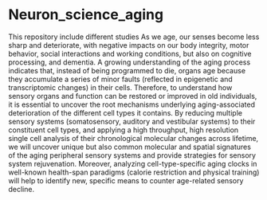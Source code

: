 # Neuron_science_aging

This repository include different studies
As we age, our senses become less sharp and deteriorate, with negative impacts on our body integrity, motor behavior, social interactions and working conditions, but also on cognitive processing, and dementia. A growing understanding of the aging process indicates that, instead of being programmed to die, organs age because they accumulate a series of minor faults (reflected in epigenetic and transcriptomic changes) in their cells. Therefore, to understand how sensory organs and function can be restored or improved in old individuals, it is essential to uncover the root mechanisms underlying aging-associated deterioration of the different cell types it contains. By reducing multiple sensory systems (somatosensory, auditory and vestibular systems) to their constituent cell types, and applying a high throughput, high resolution single cell analysis of their chronological molecular changes across lifetime, we will uncover unique but also common molecular and spatial signatures of the aging peripheral sensory systems and provide strategies for sensory system rejuvenation. Moreover, analyzing cell-type-specific aging clocks in well-known health-span paradigms (calorie restriction and physical training) will help to identify new, specific means to counter age-related sensory decline.


